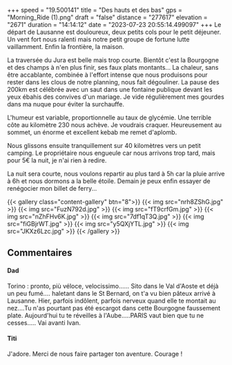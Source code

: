 +++
speed = "19.500141"
title = "Des hauts et des bas"
gps = "Morning_Ride (1).png"
draft = "false"
distance = "277617"
elevation = "2671"
duration = "14:14:12"
date = "2023-07-23 20:55:14.499097"
+++
Le départ de Lausanne est douloureux, deux petits cols pour le petit déjeuner.
Un vent fort nous ralenti mais notre petit groupe de fortune lutte vaillamment. Enfin la frontière, la maison.

La traversée du Jura est belle mais trop courte. Bientôt c'est la Bourgogne et des champs à n'en plus finir, ses faux plats montants... La chaleur, sans être accablante, combinée à l'effort intense que nous produisons pour rester dans les clous de notre planning, nous fait dégouliner. La pause des 200km est célébrée avec un saut dans une fontaine publique devant les yeux ébahis des convives d'un mariage. Je vide régulièrement mes gourdes dans ma nuque pour éviter la surchauffe.

L'humeur est variable, proportionnelle au taux de glycémie. Une terrible côte au kilomètre 230 nous achève. Je voudrais craquer. Heureusement au sommet, un énorme et excellent kebab me remet d'aplomb.

Nous glissons ensuite tranquillement sur 40 kilomètres vers un petit camping. Le propriétaire nous engueule car nous arrivons trop tard, mais pour 5€ la nuit, je n'ai rien à redire.

La nuit sera courte, nous voulons repartir au plus tard à 5h car la pluie arrive à 6h et nous dormons a la belle étoile. Demain je peux enfin essayer de renégocier mon billet de ferry...

{{< gallery class="content-gallery" btn="8">}}
{{< img src="nrh8ZShG.jpg" >}}
{{< img src="FuzN792d.jpg" >}}
{{< img src="fT9crfGm.jpg" >}}
{{< img src="nZhFHv6K.jpg" >}}
{{< img src="7df1qT3Q.jpg" >}}
{{< img src="fiGBjrWT.jpg" >}}
{{< img src="y5QXjYTL.jpg" >}}
{{< img src="JKXz6Lzc.jpg" >}}
{{< /gallery >}}

## Commentaires
#### Dad
Torino : pronto, più véloce, velocissimo...... Sito dans le Val d'Aoste et déjà un peu fumé.... haletant dans le St Bernard, on t'a vu bien pâteux arrivé à Lausanne.
Hier, parfois indôlent, parfois nerveux quand elle te montait au nez....Tu n'as pourtant pas été escargot dans cette Bourgogne faussement plate.
Aujourd'hui tu te réveilles à l'Aube.....PARIS vaut bien que tu ne cesses.....
Vai avanti Ivan.
#### Titi
J'adore. Merci de nous faire partager ton aventure. Courage !
